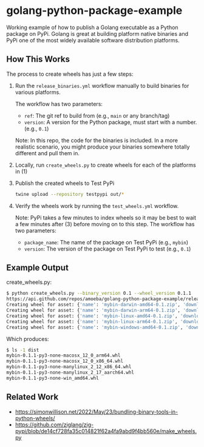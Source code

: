 # golang-python-package-example

Working example of how to publish a Golang executable as a Python package on PyPi.
Golang is great at building platform native binaries and PyPi one of the most widely available software distribution platforms.

## How This Works

The process to create wheels has just a few steps:

1. Run the `release_binaries.yml` workflow manually to build binaries for various platforms.

    The workflow has two parameters:

    - `ref`: The git ref to build from (e.g., `main` or any branch/tag)
    - `version`: A version for the Python package, must start with a number. (e.g., `0.1`)

    Note: In this repo, the code for the binaries is included. In a more realistic scenario, you might produce your binaries somewhere totally different and pull them in.

2. Locally, run `create_wheels.py` to create wheels for each of the platforms in (1)
3. Publish the created wheels to Test PyPi

    ```sh
    twine upload --repository testpypi out/*
    ```

4. Verify the wheels work by running the `test_wheels.yml` workflow.

    Note: PyPi takes a few minutes to index wheels so it may be best to wait a few minutes after (3) before moving on to this step.
    The workflow has two parameters:

    - `package_name`: The name of the package on Test PyPi (e.g., `mybin`)
    - `version`: The version of the package on Test PyPi to test (e.g., `0.1`)

## Example Output

create_wheels.py:

```sh
$ python create_wheels.py --binary_version 0.1 --wheel_version 0.1.1
https://api.github.com/repos/amoeba/golang-python-package-example/releases/tags/0.1
Creating wheel for asset: {'name': 'mybin-darwin-amd64-0.1.zip', 'download_url': 'https://github.com/amoeba/golang-python-package-example/releases/download/0.1/mybin-darwin-amd64-0.1.zip', 'digest': 'sha256:481a9e1459c8fad72672423355b76e50b835bec1adaa630b4dbbb0b20a062bb0'}
Creating wheel for asset: {'name': 'mybin-darwin-arm64-0.1.zip', 'download_url': 'https://github.com/amoeba/golang-python-package-example/releases/download/0.1/mybin-darwin-arm64-0.1.zip', 'digest': 'sha256:5db36129c294f9acb12e3d726420b4336893705c10410e9beac29d83159bb13c'}
Creating wheel for asset: {'name': 'mybin-linux-amd64-0.1.zip', 'download_url': 'https://github.com/amoeba/golang-python-package-example/releases/download/0.1/mybin-linux-amd64-0.1.zip', 'digest': 'sha256:095a53fe7d4a67f36a27e1e5b2d7f75e5e243f2e57251ac85db1b623679b797e'}
Creating wheel for asset: {'name': 'mybin-linux-arm64-0.1.zip', 'download_url': 'https://github.com/amoeba/golang-python-package-example/releases/download/0.1/mybin-linux-arm64-0.1.zip', 'digest': 'sha256:c18813b6b160462285f164c50fd89999eaa676d9fc71972dce03a5f5f3a1c97d'}
Creating wheel for asset: {'name': 'mybin-windows-amd64-0.1.zip', 'download_url': 'https://github.com/amoeba/golang-python-package-example/releases/download/0.1/mybin-windows-amd64-0.1.zip', 'digest': 'sha256:703eaea33ca75d79e931ad2f2140330a0615d1b27360c4bd2cb9fd981c12db3c'}
```

Which produces:

```sh
$ ls -1 dist
mybin-0.1.1-py3-none-macosx_12_0_arm64.whl
mybin-0.1.1-py3-none-macosx_12_0_x86_64.whl
mybin-0.1.1-py3-none-manylinux_2_12_x86_64.whl
mybin-0.1.1-py3-none-manylinux_2_17_aarch64.whl
mybin-0.1.1-py3-none-win_amd64.whl
```

## Related Work

- <https://simonwillison.net/2022/May/23/bundling-binary-tools-in-python-wheels/>
- <https://github.com/ziglang/zig-pypi/blob/de14cf728fa35c014821f62a4fa9abd9f4bb560e/make_wheels.py>
